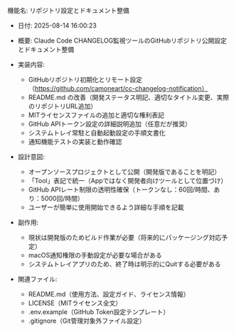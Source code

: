機能名: リポジトリ設定とドキュメント整備

- 日付: 2025-08-14 16:00:23
- 概要: Claude Code CHANGELOG監視ツールのGitHubリポジトリ公開設定とドキュメント整備

- 実装内容:
  - GitHubリポジトリ初期化とリモート設定（https://github.com/camoneart/cc-changelog-notification）
  - README.md の改善（開発ステータス明記、適切なタイトル変更、実際のリポジトリURL追加）
  - MITライセンスファイルの追加と適切な権利表記
  - GitHub APIトークン設定の詳細説明追加（任意だが推奨）
  - システムトレイ常駐と自動起動設定の手順文書化
  - 通知機能テストの実装と動作確認

- 設計意図:
  - オープンソースプロジェクトとして公開（開発版であることを明記）
  - 「Tool」表記で統一（Appではなく開発者向けツールとして位置づけ）
  - GitHub APIレート制限の透明性確保（トークンなし：60回/時間、あり：5000回/時間）
  - ユーザーが簡単に使用開始できるよう詳細な手順を記載

- 副作用:
  - 現状は開発版のためビルド作業が必要（将来的にパッケージング対応予定）
  - macOS通知権限の手動設定が必要な場合がある
  - システムトレイアプリのため、終了時は明示的にQuitする必要がある

- 関連ファイル:
  - README.md（使用方法、設定ガイド、ライセンス情報）
  - LICENSE（MITライセンス全文）
  - .env.example（GitHub Token設定テンプレート）
  - .gitignore（Git管理対象外ファイル設定）
